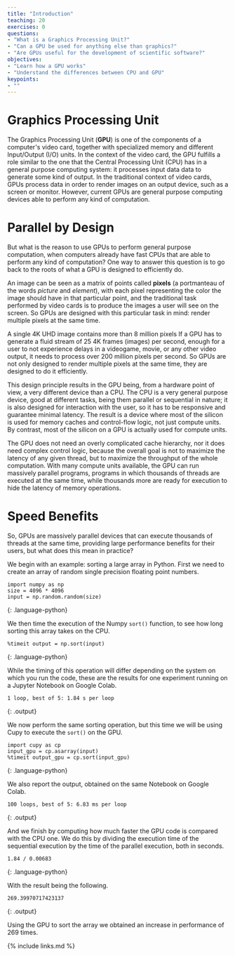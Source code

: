 ```yaml
---
title: "Introduction"
teaching: 20
exercises: 0
questions:
- "What is a Graphics Processing Unit?"
- "Can a GPU be used for anything else than graphics?"
- "Are GPUs useful for the development of scientific software?"
objectives:
- "Learn how a GPU works"
- "Understand the differences between CPU and GPU"
keypoints:
- ""
---
```


# Graphics Processing Unit

The Graphics Processing Unit (**GPU**) is one of the components of a computer's video card, together with specialized memory and different Input/Output (I/O) units.
In the context of the video card, the GPU fulfills a role similar to the one that the Central Processing Unit (CPU) has in a general purpose computing system: it processes input data data to generate some kind of output.
In the traditional context of video cards, GPUs process data in order to render images on an output device, such as a screen or monitor.
However, current GPUs are general purpose computing devices able to perform any kind of computation.

# Parallel by Design

But what is the reason to use GPUs to perform general purpose computation, when computers already have fast CPUs that are able to perform any kind of computation?
One way to answer this question is to go back to the roots of what a GPU is designed to efficiently do.

An image can be seen as a matrix of points called **pixels** (a portmanteau of the words *picture* and *element*), with each pixel representing the color the image should have in that particular point, and the traditional task performed by video cards is to produce the images a user will see on the screen.
So GPUs are designed with this particular task in mind: render multiple pixels at the same time.

A single 4K UHD image contains more than 8 million pixels
If a GPU has to generate a fluid stream of 25 4K frames (images) per second, enough for a user to not experience delays in a videogame, movie, or any other video output, it needs to process over 200 million pixels per second.
So GPUs are not only designed to render multiple pixels at the same time, they are designed to do it efficiently.

This design principle results in the GPU being, from a hardware point of view, a very different device than a CPU.
The CPU is a very general purpose device, good at different tasks, being them parallel or sequential in nature; it is also designed for interaction with the user, so it has to be responsive and guarantee minimal latency.
The result is a device where most of the silicon is used for memory caches and control-flow logic, not just compute units.
By contrast, most of the silicon on a GPU is actually used for compute units.

The GPU does not need an overly complicated cache hierarchy, nor it does need complex control logic, because the overall goal is not to maximize the latency of any given thread, but to maximize the throughput of the whole computation.
With many compute units available, the GPU can run massively parallel programs, programs in which thousands of threads are executed at the same time, while thousands more are ready for execution to hide the latency of memory operations.

# Speed Benefits

So, GPUs are massively parallel devices that can execute thousands of threads at the same time, providing large performance benefits for their users, but what does this mean in practice?

We begin with an example: sorting a large array in Python.
First we need to create an array of random single precision floating point numbers.

~~~
import numpy as np
size = 4096 * 4096
input = np.random.random(size)
~~~
{: .language-python}

We then time the execution of the Numpy `sort()` function, to see how long sorting this array takes on the CPU.

~~~
%timeit output = np.sort(input)
~~~
{: .language-python}

While the timing of this operation will differ depending on the system on which you run the code, these are the results for one experiment running on a Jupyter Notebook on Google Colab.

~~~
1 loop, best of 5: 1.84 s per loop
~~~
{: .output}

We now perform the same sorting operation, but this time we will be using Cupy to execute the `sort()` on the GPU.

~~~
import cupy as cp
input_gpu = cp.asarray(input)
%timeit output_gpu = cp.sort(input_gpu)
~~~
{: .language-python}

We also report the output, obtained on the same Notebook on Google Colab.

~~~
100 loops, best of 5: 6.83 ms per loop
~~~
{: .output}

And we finish by computing how much faster the GPU code is compared with the CPU one.
We do this by dividing the execution time of the sequential execution by the time of the parallel execution, both in seconds.

~~~
1.84 / 0.00683
~~~
{: .language-python}

With the result being the following.

~~~
269.39970717423137
~~~
{: .output}

Using the GPU to sort the array we obtained an increase in performance of 269 times.

{% include links.md %}